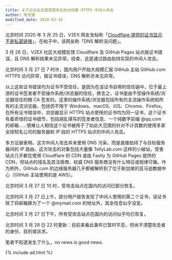 ```yaml
---
title: 关于近日在全国范围发生的大规模 HTTPS 中间人攻击
author: 陈天傲
modified_date: 2020-03-28
---
```


北京时间 2020 年 3 月 25 日，V2EX 网友发帖称「[Cloudflare 提供的证书显示不是私密链接](https://www.v2ex.com/t/656065)」，在帖子中，该网友称「DNS 解析没问题」。

3 月 26 日，V2EX 社区大规模反馈 Cloudflare 及 GitHub Pages 站点报证书错误，且 DNS 解析结果未见异常。经查，这是通过路由劫持实现的中间人攻击。

北京时间 3 月 27 日 7 时许，国内用户开始大规模汇报 GitHub 主站 GitHub.com HTTPS 访问异常，报证书错误，DNS 解析亦未见异常。

以上这些证书错误均为证书不受信任，是因为在该证书自带的信任链中，位于最上游的证书签发者不受操作系统/浏览器的信任，换言之，证书是由不受操作系统/浏览器信任的根 CA 签发的。这里的操作系统/浏览器包括所有的主流操作系统和所有的主流浏览器，包括但不限于 Windows、macOS、iOS、Chrome、Firefox。在所有证书错误中，浏览器显示 HTTPS 站点使用的证书均为同一证书，这个证书有着奇怪的证书细节，包括胡乱填写的签发者信息、一个纯数字前缀 @qq.com 的邮箱……很难让人相信这个证书被用于了如此大范围的针对不计其数的使用多家全球知名公司的服务器和 IP 段的 HTTPS 站点的中间人攻击。

多方证据表明，这次中间人攻击并未使用 DNS 污染，而是直接劫持了与目标服务器间的 IP 路由。这次攻击的对象包括大量像 TellyLab.com 这样的小破站，受害站点几乎都在使用 Cloudflare 的 CDN 或由 Fastly 为 GitHub Pages 提供的 CDN，但站点的域名及其注册商、权威 DNS 服务商没有什么特征或规律可循。作为例外，GitHub.com 的边缘服务器几乎都被解析到了位于新加坡的亚马逊数据中心（GitHub 主站使用的是 AWS）。

北京时间 3 月 27 日 10 时，受攻击站点在国内的访问已部分恢复。

北京时间 3 月 27 日上午，部分用户报告发现了中间人使用的第二个证书，该证书除了将邮箱换为了一个 @mymail.com 的地址外，其余信息似乎没变。

北京时间 3 月 27 日下午，所有受攻击站点在国内的访问似乎均已恢复。

北京时间 3 月 28 日 22 时更新：目前来看此事件已暂时平息，但尚不清楚攻击者的身份、目的或诉求。

笔者不知道发生了什么，no news is good news.

{% include ad.html %}
